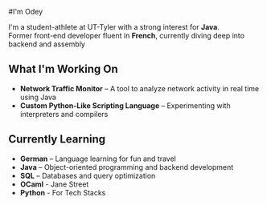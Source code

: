 #I'm Odey

 I'm a student-athlete at UT-Tyler with a strong interest for **Java**.  
 Former front-end developer fluent in **French**, currently diving deep into backend and assembly


##  What I'm Working On

-  **Network Traffic Monitor** – A tool to analyze network activity in real time using Java
-  **Custom Python-Like Scripting Language** – Experimenting with interpreters and compilers



##  Currently Learning

-  **German** – Language learning for fun and travel
-  **Java** – Object-oriented programming and backend development
-  **SQL** – Databases and query optimization
-  **OCaml** - Jane Street
-  **Python** - For Tech Stacks



